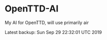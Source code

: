 # OpenTTD-AI
My AI for OpenTTD, will use primarily air

Latest backup: Sun Sep 29 22:32:01 UTC 2019
